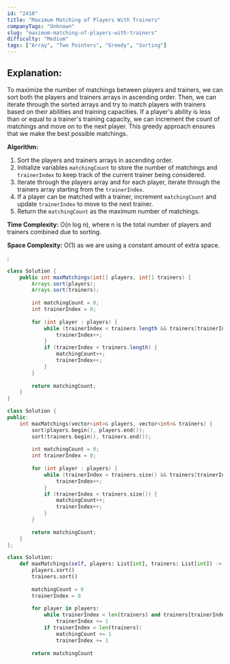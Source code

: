```yaml
---
id: "2410"
title: "Maximum Matching of Players With Trainers"
companyTags: "Unknown"
slug: "maximum-matching-of-players-with-trainers"
difficulty: "Medium"
tags: ["Array", "Two Pointers", "Greedy", "Sorting"]
---
```


## Explanation:
To maximize the number of matchings between players and trainers, we can sort both the players and trainers arrays in ascending order. Then, we can iterate through the sorted arrays and try to match players with trainers based on their abilities and training capacities. If a player's ability is less than or equal to a trainer's training capacity, we can increment the count of matchings and move on to the next player. This greedy approach ensures that we make the best possible matchings.

**Algorithm:**
1. Sort the players and trainers arrays in ascending order.
2. Initialize variables `matchingCount` to store the number of matchings and `trainerIndex` to keep track of the current trainer being considered.
3. Iterate through the players array and for each player, iterate through the trainers array starting from the `trainerIndex`.
4. If a player can be matched with a trainer, increment `matchingCount` and update `trainerIndex` to move to the next trainer.
5. Return the `matchingCount` as the maximum number of matchings.

**Time Complexity:** O(n log n), where n is the total number of players and trainers combined due to sorting.

**Space Complexity:** O(1) as we are using a constant amount of extra space.

:

```java
class Solution {
    public int maxMatchings(int[] players, int[] trainers) {
        Arrays.sort(players);
        Arrays.sort(trainers);
        
        int matchingCount = 0;
        int trainerIndex = 0;
        
        for (int player : players) {
            while (trainerIndex < trainers.length && trainers[trainerIndex] < player) {
                trainerIndex++;
            }
            if (trainerIndex < trainers.length) {
                matchingCount++;
                trainerIndex++;
            }
        }
        
        return matchingCount;
    }
}
```

```cpp
class Solution {
public:
    int maxMatchings(vector<int>& players, vector<int>& trainers) {
        sort(players.begin(), players.end());
        sort(trainers.begin(), trainers.end());
        
        int matchingCount = 0;
        int trainerIndex = 0;
        
        for (int player : players) {
            while (trainerIndex < trainers.size() && trainers[trainerIndex] < player) {
                trainerIndex++;
            }
            if (trainerIndex < trainers.size()) {
                matchingCount++;
                trainerIndex++;
            }
        }
        
        return matchingCount;
    }
};
```

```python
class Solution:
    def maxMatchings(self, players: List[int], trainers: List[int]) -> int:
        players.sort()
        trainers.sort()
        
        matchingCount = 0
        trainerIndex = 0
        
        for player in players:
            while trainerIndex < len(trainers) and trainers[trainerIndex] < player:
                trainerIndex += 1
            if trainerIndex < len(trainers):
                matchingCount += 1
                trainerIndex += 1
        
        return matchingCount
```